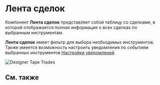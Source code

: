 # Лента сделок

Компонент **Лента сделок** представляет собой таблицу со сделками, в которой отображается полная информация о всех сделках по выбранным инструментам.

**Лента сделок** имеет фильтр для выбора необходимых инструментов. Также имеется возможность настроить уведомления по событиям выбранных инструментов [Настройки уведомлений](Designer_notification_Setting.md).

![Designer Tape Trades](~/images/Designer_Tape_Trades.png)

## См. также
